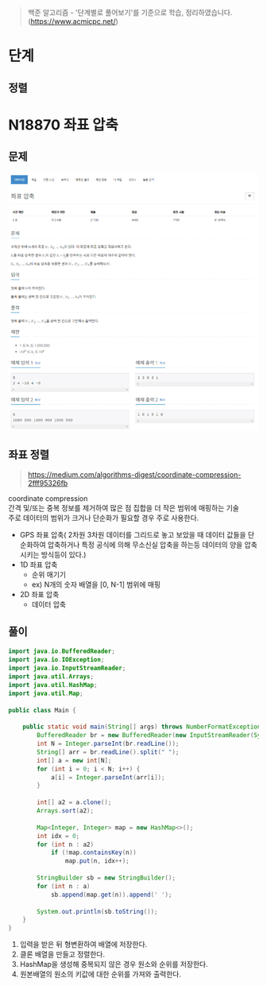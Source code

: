 > 백준 알고리즘 - '단계별로 풀어보기'를 기준으로 학습, 정리하였습니다.(https://www.acmicpc.net/)
# 단계 
## 정렬

# N18870 좌표 압축

## 문제
![](image/2022-01-09-14-48-31.png)

## 좌표 정렬
> https://medium.com/algorithms-digest/coordinate-compression-2fff95326fb

coordinate compression    
간격 및/또는 중복 정보를 제거하여 많은 점 집합을 더 작은 범위에 매핑하는 기술  
주로 데이터의 범위가 크거나 단순화가 필요할 경우 주로 사용한다.  
  * GPS 좌표 압축( 2차원 3차원 데이터를 그리드로 놓고 보았을 때 데이터 값들을 단순화하여 압축하거나 특정 공식에 의해 무소신실 압축을 하는등 데이터의 양을 압축시키는 방식등이 있다.)
* 1D 좌표 압축
  * 순위 매기기 
  * ex) N개의 숫자 배열을 [0, N-1] 범위에 매핑
* 2D 좌표 압축 
  * 데이터 압축

## 풀이
```java
import java.io.BufferedReader;
import java.io.IOException;
import java.io.InputStreamReader;
import java.util.Arrays;
import java.util.HashMap;
import java.util.Map;

public class Main {

	public static void main(String[] args) throws NumberFormatException, IOException {
		BufferedReader br = new BufferedReader(new InputStreamReader(System.in));
		int N = Integer.parseInt(br.readLine());
		String[] arr = br.readLine().split(" ");
		int[] a = new int[N];
		for (int i = 0; i < N; i++) {
			a[i] = Integer.parseInt(arr[i]);
		}

		int[] a2 = a.clone();
		Arrays.sort(a2);

		Map<Integer, Integer> map = new HashMap<>();
        int idx = 0;
        for (int n : a2)
            if (!map.containsKey(n))
                map.put(n, idx++);

        StringBuilder sb = new StringBuilder();
        for (int n : a)
            sb.append(map.get(n)).append(' ');

        System.out.println(sb.toString());
	}
}
```
1. 입력을 받은 뒤 형변환하여 배열에 저장한다.
2. 클론 배열을 만들고 정렬한다.
3. HashMap을 생성해 중복되지 않은 경우 원소와 순위를 저장한다.
4. 원본배열의 원소의 키값에 대한 순위를 가져와 출력한다.